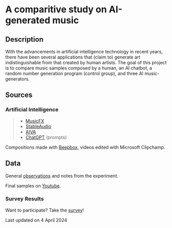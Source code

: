 # A comparitive study on AI-generated music
## Description
 With the advancements in artificial intelligence technology in recent years, there have been several applications that (claim to) generate art indistinguishable from that created by human artists. The goal of this project is to compare music samples composed by a human, an AI chatbot, a random number generation program (control group), and three AI music-generators.  

## Sources
### Artificial Intelligence
> - [MusicFX](https://aitestkitchen.withgoogle.com/tools/music-fx)
> - [StableAudio](https://stability.ai/stable-audio)
> - [AIVA](https://www.aiva.ai/)
> - [ChatGPT](https://chat.openai.com/) (prompts)

Compositions made with [Beepbox](https://beepbox.co), videos edited with Microsoft Clipchamp.

## Data
General [observations](Notes.md) and notes from the experiment.

Final samples on [Youtube](https://www.youtube.com/playlist?list=PLWamT2gxm2FpTqlXxz8xDp-by0cv_J0MY). 
### Survey Results
Want to participate? Take the [survey](https://docs.google.com/forms/d/e/1FAIpQLSfKlWD3-Zt3Q-yTyG97skwALyFgjdNqpMbmKos5tebeFYqiLA/viewform?usp=sf_link)!

Last updated on 4 April 2024

